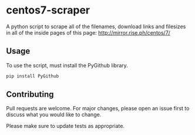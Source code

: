 # centos7-scraper
A python script to scrape all of the filenames, download links and filesizes in all of the inside pages of this page: http://mirror.rise.ph/centos/7/
## Usage
To use the script, must install the PyGithub library.
```python
pip install PyGithub
```

## Contributing
Pull requests are welcome. For major changes, please open an issue first to discuss what you would like to change.

Please make sure to update tests as appropriate.

